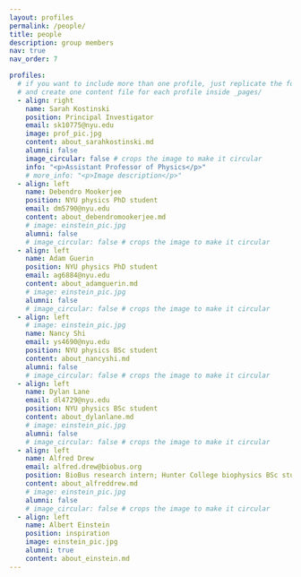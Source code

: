 ```yaml
---
layout: profiles
permalink: /people/
title: people
description: group members
nav: true
nav_order: 7

profiles:
  # if you want to include more than one profile, just replicate the following block
  # and create one content file for each profile inside _pages/
  - align: right
    name: Sarah Kostinski
    position: Principal Investigator
    email: sk10775@nyu.edu
    image: prof_pic.jpg
    content: about_sarahkostinski.md
    alumni: false
    image_circular: false # crops the image to make it circular
    info: "<p>Assistant Professor of Physics</p>"
    # more_info: "<p>Image description</p>"
  - align: left
    name: Debendro Mookerjee
    position: NYU physics PhD student
    email: dm5790@nyu.edu
    content: about_debendromookerjee.md
    # image: einstein_pic.jpg
    alumni: false
    # image_circular: false # crops the image to make it circular
  - align: left
    name: Adam Guerin
    position: NYU physics PhD student
    email: ag6884@nyu.edu
    content: about_adamguerin.md
    # image: einstein_pic.jpg
    alumni: false
    # image_circular: false # crops the image to make it circular
  - align: left
    # image: einstein_pic.jpg
    name: Nancy Shi
    email: ys4690@nyu.edu
    position: NYU physics BSc student
    content: about_nancyshi.md
    alumni: false
    # image_circular: false # crops the image to make it circular
  - align: left
    name: Dylan Lane
    email: dl4729@nyu.edu
    position: NYU physics BSc student
    content: about_dylanlane.md
    # image: einstein_pic.jpg
    alumni: false
    # image_circular: false # crops the image to make it circular
  - align: left
    name: Alfred Drew
    email: alfred.drew@biobus.org
    position: BioBus research intern; Hunter College biophysics BSc student
    content: about_alfreddrew.md
    # image: einstein_pic.jpg
    alumni: false
    # image_circular: false # crops the image to make it circular
  - align: left
    name: Albert Einstein
    position: inspiration
    image: einstein_pic.jpg
    alumni: true
    content: about_einstein.md
---
```

